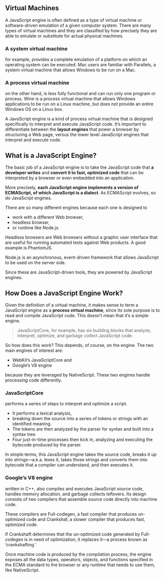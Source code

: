 ## Virtual Machines

A JavaScript engine is often defined as a type of virtual machine or software-driven emulation of a given computer system. There are many types of virtual machines and they are classified by how precisely they are able to emulate or substitute for actual physical machines.

### A system virtual machine

for example, provides a complete emulation of a platform on which an operating system can be executed. Mac users are familiar with Parallels, a system virtual machine that allows Windows to be run on a Mac.

### A process virtual machine

on the other hand, is less fully functional and can run only one program or process. Wine is a process virtual machine that allows Windows applications to be run on a Linux machine, but does not provide an entire Windows OS on a Linux box.

A JavaScript engine is a kind of process virtual machine that is designed specifically to interpret and execute JavaScript code. It’s important to differentiate between the **layout engines** that power a browser by structuring a Web page, versus the lower level JavaScript engines that interpret and execute code.

## What is a JavaScript Engine?

The basic job of a JavaScript engine is to take the JavaScript code that **a developer writes** and **convert it to fast, optimized code** that can be interpreted by a browser or even embedded into an application.

More precisely, **each JavaScript engine implements a version of ECMAScript, of which JavaScript is a dialect**. As ECMAScript evolves, so do JavaScript engines.

There are so many different engines because each one is designed to

- work with a different Web browser,
- headless browser,
- or runtime like Node.js.

Headless browsers are Web browsers without a graphic user interface that are useful for running automated tests against Web products. A good example is PhantomJS.

Node.js is an asynchronous, event-driven framework that allows JavaScript to be used on the server side.

Since these are JavaScript-driven tools, they are powered by JavaScript engines.

## How Does a JavaScript Engine Work?

Given the definition of a virtual machine, it makes sense to term a JavaScript engine as a **process virtual machine**, since its sole purpose is to read and compile JavaScript code. This doesn’t mean that it’s a simple engine.

> JavaScriptCore, for example, has six building blocks that analyze, interpret, optimize, and garbage collect JavaScript code.

So how does this work? This depends, of course, on the engine. The two main engines of interest are:

- WebKit’s JavaScriptCore and
- Google’s V8 engine

because they are leveraged by NativeScript. These two engines handle processing code differently.

### JavaScriptCore

performs a series of steps to interpret and optimize a script.

- It performs a lexical analysis,
- breaking down the source into a series of tokens or strings with an identified meaning.
- The tokens are then analyzed by the parser for syntax and built into a syntax tree.
- Four just-in-time processes then kick in, analyzing and executing the bytecode produced by the parser.

In simple terms, this JavaScript engine takes the source code, breaks it up into strings—a.k.a. lexes it, takes those strings and converts them into bytecode that a compiler can understand, and then executes it.

### Google’s V8 engine

written in C++, also compiles and executes JavaScript source code, handles memory allocation, and garbage collects leftovers. Its design consists of two compilers that assemble source code directly into machine code.

These compilers are Full-codegen, a fast compiler that produces un-optimized code and Crankshaf, a slower compiler that produces fast, optimized code.

If Crankshaft determines that the un-optimized code generated by Full-codegen is in need of optimization, it replaces it—a process known as ‘crankshafting.’

Once machine code is produced by the compilation process, the engine exposes all the data types, operators, objects, and functions specified in the ECMA standard to the browser or any runtime that needs to use them, like NativeScript.
